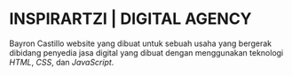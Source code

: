 # INSPIRARTZI | DIGITAL AGENCY

Bayron Castillo website yang dibuat untuk sebuah usaha yang bergerak dibidang penyedia jasa digital yang dibuat dengan menggunakan teknologi _HTML_, _CSS_, dan _JavaScript_.



